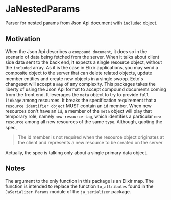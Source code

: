# JaNestedParams

Parser for nested params from Json Api document with `included` object.

## Motivation

When the Json Api describes a `compound document`, it does so in the scenario of
data being fetched from the server. When it talks about client side data sent
to the back end, it expects a single resource object, without the `included` 
array.
As it is the case in Elixir applications, you may send a composite object 
to the server that can delete related objects, update member entities and create
new objects in a single swoop. Ecto's changeset will accept a `map` of any 
complexity.
This packages takes the liberty of using the Json Api format to accept compound
documents coming from the front end. It leverages the `meta` object to try to 
provide `full linkage` among resources. It breaks the specification requirement
that a `resource identifier object` MUST contain an `id` member. When new 
resources don't have an `id`, a member of the `meta` object will play that
temporary role, namely `new-resource-tag`, which identifies a particular
`new resource` among all new resources of the same `type`. 
Although, quoting the spec, 
> The id member is not required when the resource object originates at the client 
and represents a new resource to be created on the server

Actually, the spec is talking only about a single primary data object.

## Notes
The argument to the only function in this package is an Elixir map. The function
is intended to replace the function `to_attributes` found in the 
`JaSerializer.Params` module of the `ja_serializer` package.


